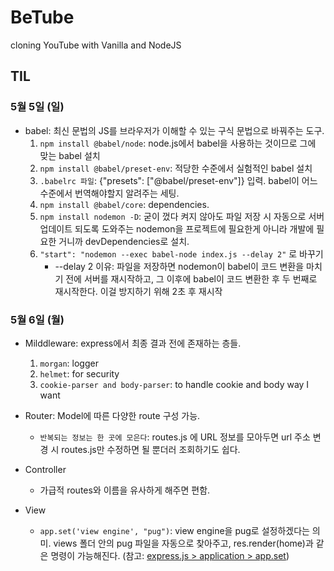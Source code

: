 # BeTube
cloning YouTube with Vanilla and NodeJS

## TIL

### 5월 5일 (일)
* babel: 최신 문법의 JS를 브라우저가 이해할 수 있는 구식 문법으로 바꿔주는 도구.
    1. `npm install @babel/node`: node.js에서 babel을 사용하는 것이므로 그에 맞는 babel 설치
    2. `npm install @babel/preset-env`: 적당한 수준에서 실험적인 babel 설치
    3. `.babelrc 파일`: {"presets": ["@babel/preset-env"]} 입력. babel이 어느 수준에서 번역해야할지 알려주는 세팅.
    4. `npm install @babel/core`: dependencies.
    5. `npm install nodemon -D`: 굳이 껐다 켜지 않아도 파일 저장 시 자동으로 서버 업데이트 되도록 도와주는 nodemon을 프로젝트에 필요한게 아니라 개발에 필요한 거니까 devDependencies로 설치. 
    6. `"start": "nodemon --exec babel-node index.js --delay 2"` 로 바꾸기
        * --delay 2 이유: 파일을 저장하면 nodemon이 babel이 코드 변환을 마치기 전에 서버를 재시작하고, 그 이후에 babel이 코드 변환한 후 두 번째로 재시작한다. 이걸 방지하기 위해 2초 후 재시작

### 5월 6일 (월)
* Milddleware: express에서 최종 결과 전에 존재하는 층들.
    1. `morgan`: logger
    2. `helmet`: for security
    3. `cookie-parser and body-parser`: to handle cookie and body way I want

* Router: Model에 따른 다양한 route 구성 가능.
    * `반복되는 정보는 한 곳에 모은다`: routes.js 에 URL 정보를 모아두면 url 주소 변경 시 routes.js만 수정하면 될 뿐더러 조회하기도 쉽다.

* Controller
    * 가급적 routes와 이름을 유사하게 해주면 편함.

* View
    * `app.set('view engine', "pug")`: view engine을 pug로 설정하겠다는 의미. views 폴더 안의 pug 파일을 자동으로 찾아주고, res.render(home)과 같은 명령이 가능해진다. (참고: [express.js > application > app.set](http://expressjs.com/en/api.html#app.set))
